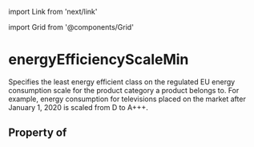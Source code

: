 import Link from 'next/link'
  
import Grid from '@components/Grid'

# energyEfficiencyScaleMin

Specifies the least energy efficient class on the regulated EU energy consumption scale for the product category a product belongs to. For example, energy consumption for televisions placed on the market after January 1, 2020 is scaled from D to A+++.

## Property of



